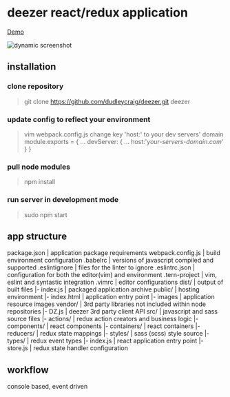 # deezer react/redux application 
[Demo](https://functional.org.za)

![dynamic screenshot](https://raw.githubusercontent.com/dudleycraig/deezer/master/screencast.gif)

## installation

### clone repository

> git clone https://github.com/dudleycraig/deezer.git deezer

### update config to reflect your environment

> vim webpack.config.js
change key 'host:' to your dev servers' domain
module.exports = { 
   ...
   devServer: { 
      ...
      host:'*your-servers-domain.com*'
   } 
} 

### pull node modules

> npm install

### run server in development mode

> sudo npm start

## app structure
package.json         | application package requirements
webpack.config.js    | build environment configuration
.babelrc             | versions of javascript compiled and supported
.eslintignore        | files for the linter to ignore
.eslintrc.json       | configuration for both the editor(vim) and environment
.tern-project        | vim, eslint and syntastic integration
.vimrc               | editor configurations
dist/                | output of built files
 |- index.js         | packaged application archive
public/              | hosting environment
 |- index.html       | application entry point
 |- images           | application resource images
vendor/              | 3rd party libraries not included within node repositories
 |- DZ.js            | deezer 3rd party client API
src/                 | javascript and sass source files
 |- actions/         | redux action creators and business logic
 |- components/      | react components
 |- containers/      | react containers
 |- reducers/        | redux state mappings
 |- styles/          | sass (scss) style source
 |- types/           | redux event types
 |- index.js         | react application entry point
 |- store.js         | redux state handler configuration


## workflow

console based, event driven


